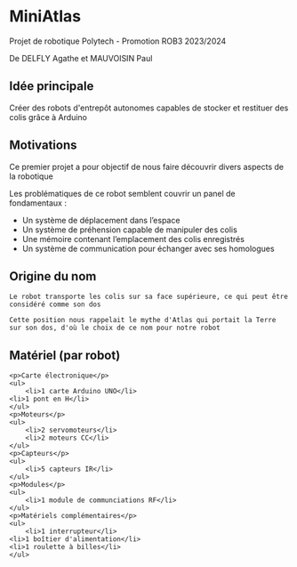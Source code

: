 # MiniAtlas
Projet de robotique Polytech - Promotion ROB3 2023/2024

De DELFLY Agathe et MAUVOISIN Paul

## Idée principale
Créer des robots d'entrepôt autonomes capables de stocker et restituer des colis grâce à Arduino

## Motivations
Ce premier projet a pour objectif de nous faire découvrir divers aspects de la robotique

Les problématiques de ce robot semblent couvrir un panel de fondamentaux :
- Un système de déplacement dans l’espace
- Un système de préhension capable de manipuler des colis
- Une mémoire contenant l’emplacement des colis enregistrés
- Un système de communication pour échanger avec ses homologues


## Origine du nom
    Le robot transporte les colis sur sa face supérieure, ce qui peut être considéré comme son dos
    
    Cette position nous rappelait le mythe d'Atlas qui portait la Terre sur son dos, d'où le choix de ce nom pour notre robot

## Matériel (par robot)
    <p>Carte électronique</p>
    <ul>
        <li>1 carte Arduino UNO</li>
	<li>1 pont en H</li>
    </ul>
    <p>Moteurs</p>
    <ul>
        <li>2 servomoteurs</li>
        <li>2 moteurs CC</li>
    </ul>
    <p>Capteurs</p>
    <ul>
        <li>5 capteurs IR</li>
    </ul>
    <p>Modules</p>
    <ul>
        <li>1 module de communciations RF</li>
    </ul>
    <p>Matériels complémentaires</p>
    <ul>
        <li>1 interrupteur</li>
	<li>1 boîtier d'alimentation</li>
	<li>1 roulette à billes</li>
    </ul>

